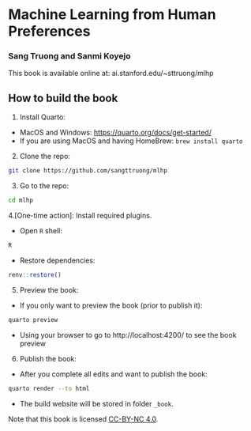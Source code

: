 # Machine Learning from Human Preferences
### Sang Truong and Sanmi Koyejo

This book is available online at: ai.stanford.edu/~sttruong/mlhp

## How to build the book
1. Install Quarto:
  -  MacOS and Windows: https://quarto.org/docs/get-started/
  -  If you are using MacOS and having HomeBrew: `brew install quarto`
2. Clone the repo:
  ```bash
  git clone https://github.com/sangttruong/mlhp
  ```
3. Go to the repo:
  ```bash
  cd mlhp
  ```
4.[One-time action]: Install required plugins.
  - Open `R` shell:
  ```bash
  R
  ```
  - Restore dependencies:
  ```R
  renv::restore()
  ```
5. Preview the book:
  - If you only want to preview the book (prior to publish it): 
  ```bash
  quarto preview
  ```
  - Using your browser to go to http://localhost:4200/ to see the book preview
6. Publish the book:
 - After you complete all edits and want to publish the book:
 ```bash
 quarto render --to html
 ```
 - The build website will be stored in folder `_book`.

Note that this book is licensed [CC-BY-NC 4.0](https://creativecommons.org/licenses/by-nc/4.0/).
